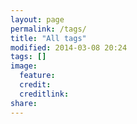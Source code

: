```yaml
---
layout: page
permalink: /tags/
title: "All tags"
modified: 2014-03-08 20:24
tags: []
image:
  feature: 
  credit: 
  creditlink: 
share: 
---
```


